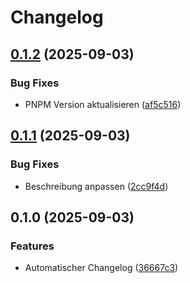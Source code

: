 # Changelog

## [0.1.2](https://github.com/techpoint24de/techpoint24-legal/compare/0.1.1...0.1.2) (2025-09-03)

### Bug Fixes

* PNPM Version aktualisieren ([af5c516](https://github.com/techpoint24de/techpoint24-legal/commit/af5c51677e830e274da5f889fd9f07bca6cf9da5))

## [0.1.1](https://github.com/techpoint24de/techpoint24-legal/compare/0.1.0...0.1.1) (2025-09-03)

### Bug Fixes

* Beschreibung anpassen ([2cc9f4d](https://github.com/techpoint24de/techpoint24-legal/commit/2cc9f4daa7f56044fb24a7627e9464a28b686cb9))

## 0.1.0 (2025-09-03)

### Features

* Automatischer Changelog ([36667c3](https://github.com/techpoint24de/techpoint24-legal/commit/36667c313c261c4b87518e1edf17d50360af9f4d))
